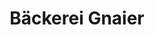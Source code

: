 ---
title: "Bäckerei Gnaier"
url: /aalen/baeckerei-gnaier-reichsstaedter-strasse/
shop: Bäckerei
---